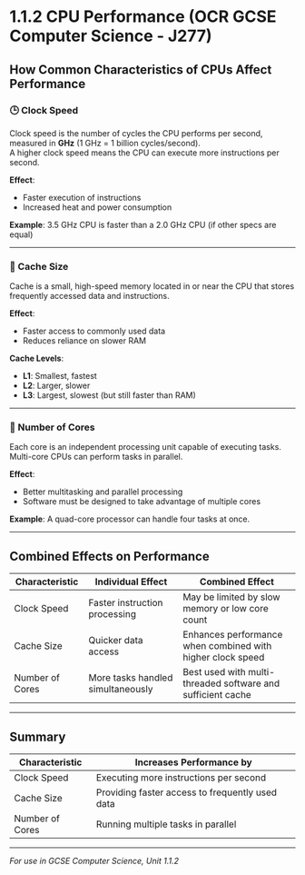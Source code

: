 # 1.1.2 CPU Performance (OCR GCSE Computer Science - J277)

## How Common Characteristics of CPUs Affect Performance

### 🕒 Clock Speed
Clock speed is the number of cycles the CPU performs per second, measured in **GHz** (1 GHz = 1 billion cycles/second).  
A higher clock speed means the CPU can execute more instructions per second.

**Effect**:  
- Faster execution of instructions  
- Increased heat and power consumption  

**Example**: 3.5 GHz CPU is faster than a 2.0 GHz CPU (if other specs are equal)

---

### 🧠 Cache Size
Cache is a small, high-speed memory located in or near the CPU that stores frequently accessed data and instructions.

**Effect**:  
- Faster access to commonly used data  
- Reduces reliance on slower RAM  

**Cache Levels**:  
- **L1**: Smallest, fastest  
- **L2**: Larger, slower  
- **L3**: Largest, slowest (but still faster than RAM)

---

### 🧩 Number of Cores
Each core is an independent processing unit capable of executing tasks. Multi-core CPUs can perform tasks in parallel.

**Effect**:  
- Better multitasking and parallel processing  
- Software must be designed to take advantage of multiple cores

**Example**: A quad-core processor can handle four tasks at once.

---

## Combined Effects on Performance

| Characteristic  | Individual Effect                  | Combined Effect                                                   |
|----------------|-------------------------------------|-------------------------------------------------------------------|
| Clock Speed     | Faster instruction processing       | May be limited by slow memory or low core count                   |
| Cache Size      | Quicker data access                 | Enhances performance when combined with higher clock speed        |
| Number of Cores | More tasks handled simultaneously   | Best used with multi-threaded software and sufficient cache       |

---

## Summary

| Characteristic   | Increases Performance by                           |
|------------------|----------------------------------------------------|
| Clock Speed      | Executing more instructions per second             |
| Cache Size       | Providing faster access to frequently used data    |
| Number of Cores  | Running multiple tasks in parallel                 |

---

*For use in GCSE Computer Science, Unit 1.1.2*
